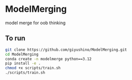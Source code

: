 # ModelMerging
model merge for oob thinking

## To run
```sh 
git clone https://github.com/giyushino/ModelMerging.git
cd ModelMerging
conda create -n modelmerge python==3.12
pip install -e .
chmod +x scripts/train.sh
./scripts/train.sh
```
